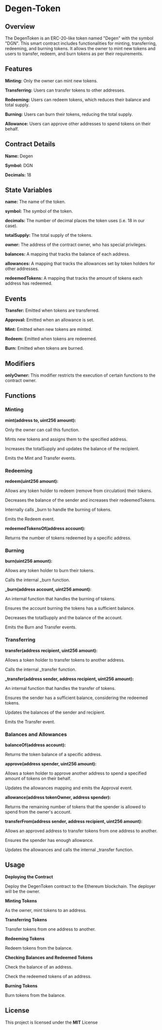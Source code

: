 # Degen-Token

<h2>Overview</h2>

The DegenToken is an ERC-20-like token named "Degen" with the symbol "DGN". This smart contract includes functionalities for minting, transferring, redeeming, and burning tokens. It allows the owner to mint new tokens and users to transfer, redeem, and burn tokens as per their requirements.

<h2>Features</h2>

**Minting:** Only the owner can mint new tokens.

**Transferring:** Users can transfer tokens to other addresses.

**Redeeming:** Users can redeem tokens, which reduces their balance and total supply.

**Burning:** Users can burn their tokens, reducing the total supply.

**Allowance:** Users can approve other addresses to spend tokens on their behalf.

<h2>Contract Details</h2>

**Name:** Degen

**Symbol:** DGN

**Decimals:** 18

<h2>State Variables</h2>

**name:** The name of the token.

**symbol:** The symbol of the token.

**decimals:** The number of decimal places the token uses (i.e. 18 in our case).

**totalSupply:** The total supply of the tokens.

**owner:** The address of the contract owner, who has special privileges.

**balances:** A mapping that tracks the balance of each address.

**allowances:** A mapping that tracks the allowances set by token holders for other addresses.

**redeemedTokens:** A mapping that tracks the amount of tokens each address has redeemed.

<h2>Events</h2>

**Transfer:** Emitted when tokens are transferred.

**Approval:** Emitted when an allowance is set.

**Mint:** Emitted when new tokens are minted.

**Redeem:** Emitted when tokens are redeemed.

**Burn:** Emitted when tokens are burned.

<h2>Modifiers</h2>

**onlyOwner:** This modifier restricts the execution of certain functions to the contract owner.

<h2>Functions</h2>

<h3>Minting</h3>

**mint(address to, uint256 amount):**

Only the owner can call this function.

Mints new tokens and assigns them to the specified address.

Increases the totalSupply and updates the balance of the recipient.

Emits the Mint and Transfer events.

<h3>Redeeming</h3>

**redeem(uint256 amount):**

Allows any token holder to redeem (remove from circulation) their tokens.

Decreases the balance of the sender and increases their redeemedTokens.

Internally calls _burn to handle the burning of tokens.

Emits the Redeem event.

**redeemedTokensOf(address account):**

Returns the number of tokens redeemed by a specific address.

<h3>Burning</h3>

**burn(uint256 amount):**

Allows any token holder to burn their tokens.

Calls the internal _burn function.

**_burn(address account, uint256 amount):**

An internal function that handles the burning of tokens.

Ensures the account burning the tokens has a sufficient balance.

Decreases the totalSupply and the balance of the account.

Emits the Burn and Transfer events.

<h3>Transferring</h3>

**transfer(address recipient, uint256 amount):**

Allows a token holder to transfer tokens to another address.

Calls the internal _transfer function.

**_transfer(address sender, address recipient, uint256 amount):**

An internal function that handles the transfer of tokens.

Ensures the sender has a sufficient balance, considering the redeemed tokens.

Updates the balances of the sender and recipient.

Emits the Transfer event.

<h3>Balances and Allowances</h3>

**balanceOf(address account):**

Returns the token balance of a specific address.

**approve(address spender, uint256 amount):**

Allows a token holder to approve another address to spend a specified amount of tokens on their behalf.

Updates the allowances mapping and emits the Approval event.

**allowance(address tokenOwner, address spender):**

Returns the remaining number of tokens that the spender is allowed to spend from the owner's account.

**transferFrom(address sender, address recipient, uint256 amount):**

Allows an approved address to transfer tokens from one address to another.

Ensures the spender has enough allowance.

Updates the allowances and calls the internal _transfer function.

<h2>Usage</h2>

**Deploying the Contract**

Deploy the DegenToken contract to the Ethereum blockchain. The deployer will be the owner.

**Minting Tokens**

As the owner, mint tokens to an address.

**Transferring Tokens**

Transfer tokens from one address to another.

**Redeeming Tokens**

Redeem tokens from the balance.

**Checking Balances and Redeemed Tokens**

Check the balance of an address.

Check the redeemed tokens of an address.

**Burning Tokens**

Burn tokens from the balance.

<h2>License</h2>

This project is licensed under the **MIT** License

